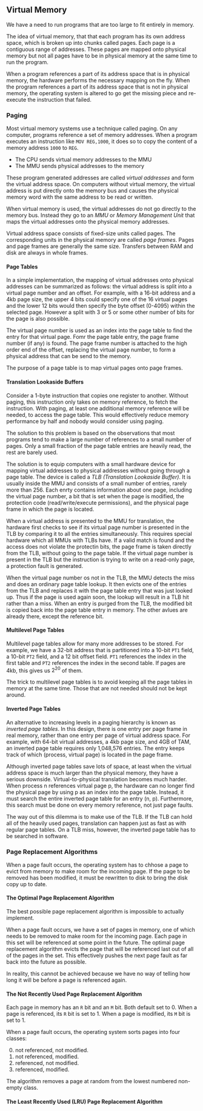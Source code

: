 ## Virtual Memory

We have a need to run programs that are too large to fit entirely in memory.

The idea of virtual memory, that that each program has its own address space,
which is broken up into chunks called pages. Each page is a contiguous range of
addresses. These pages are mapped onto physical memory but not all pages have
to be in physical memory at the same time to run the program.

When a program references a part of its address space that is in physical
memory, the hardware performs the necessary mapping on the fly. When the program
references a part of its address space that is not in physical memory, the
operating system is altered to go get the missing piece and re-execute the instruction
that failed.

### Paging

Most virtual memory systems use a technique called paging. On any computer, programs
reference a set of memory addresses. When a program executes an instruction like
`MOV REG,1000`, it does so to copy the content of a memory address `1000` to `REG`.

- The CPU sends virtual memory addresses to the MMU
- The MMU sends physical addresses to the memory

These program generated addresses are called _virtual addresses_ and form the virtual
address space. On computers without virtual memory, the virtual address is put directly
onto the memory bus and causes the physical memory word with the same address to be read
or written.

When virtual memory is used, the virtual addresses do not go directly to the memory bus.
Instead they go to an _MMU_ or _Memory Management Unit_ that maps the virtual addresses
onto the physical memory addresses.

Virtual address space consists of fixed-size units called pages. The corresponding
units in the physical memory are called _page frames_. Pages and page frames are generally
the same size. Transfers between RAM and disk are always in whole frames.

#### Page Tables

In a simple implementation, the mapping of virtual addresses onto physical addresses can
be summarized as follows: the virtual address is split into a virtual page number and an
offset. For example, with a 16-bit address and a 4kb page size, the upper 4 bits could specify
one of the 16 virtual pages and the lower 12 bits would then specify the byte offset (0-4095) within
the selected page. However a split with 3 or 5 or some other number of bits for the page is also
possible.

The virtual page number is used as an index into the page table to find the entry for
that virtual page. Fomr the page table entry, the page frame number (if any) is found. The
page frame number is attached to the high order end of the offset, replacing the virtual
page number, to form a physical address that can be send to the memory.

The purpose of a page table is to map virtual pages onto page frames.

#### Translation Lookaside Buffers

Consider a 1-byte instruction that copies one register to another. Without paging,
this instruction only takes on memory reference, to fetch the instruction. With paging,
at least one additional memory reference will be needed, to access the page table.
This would effectively reduce memory performance by half and nobody would consider
using paging.

The solution to this problem is based on the observations that most programs tend to make a large
number of references to a small number of pages. Only a small fraction of the page table
entries are heavily read, the rest are barely used.

The solution is to equip computers with a small hardware device for mapping virtual addresses
to physical addresses without going through a page table. The device is called a
_TLB (Translation Lookaside Buffer)_. It is usually inside the MMU and consists of
a small number of entries, rarely more than 256. Each enrty contains information about one page,
including the virtual page number, a bit that is set when the page is modified, the protection
code (read/write/execute permissions), and the physical page frame in which the page is located.

When a virtual address is presented to the MMU for translation, the hardware first checks to
see if its virtual page number is presented in the TLB by comparing it to all the entries
simultaneously. This requires special hardware which all MMUs with TLBs have.
If a valid match is found and the access does not violate the protectin bits, the page
frame is taken directly from the TLB, without going to the page table. If the virtual page number
is present in the TLB but the instruction is trying to write on a read-only page,
a protection fault is generated.

When the virtual page number os not in the TLB, the MMU detects the miss and does an ordinary page
table lookup. It then evicts one of the entries from the TLB and replaces it with
the page table entry that was just looked up. Thus if the page is used again soon, the lookup
will result in a TLB hit rather than a miss. When an entry is purged from the TLB,
the modified bit is copied back into the page table entry in memory. The other avlues are already there,
except the reference bit.

#### Multilevel Page Tables

Multilevel page tables allow for many more addresses to be stored. For example,
we have a 32-bit address that is partitioned into a 10-bit `PT1` field, a 10-bit
`PT2` field, and a 12 bit offset field. `PT1` references the index in the first table
and `PT2` references the index in the second table. If pages are 4kb, this gives us
$2^20$ of them.

The trick to multilevel page tables is to avoid keeping all the page tables in memory
at the same time. Those that are not needed should not be kept around.

#### Inverted Page Tables

An alternative to increasing levels in a paging hierarchy is known as _inverted page tables_.
In this design, there is one entry per page frame in real memory, rather than one entry
per page of virtual address space. For example, with 64-bit virtual addresses, a 4kb page
size, and 4GB of TAM, an inverted page table requires only 1,048,576 entries.
The entry keeps track of which (process, virtual page) is located in the page frame.

Although inverted page tables save lots of space, at least when the virtual address space is much
larger than the physical memory, they have a serious downside. Virtual-to-physical
translation becomes much harder. When process n references virtual page p, the hardware can no longer find
the physical page by using p as an index into the page table. Instead, it must search
the entire inverted page table for an entry (n, p). Furthermore, this search must
be done on every memory reference, not just page faults.

The way out of this dilemma is to make use of the TLB. If the TLB can hold all of the
heavily used pages, translation can happen just as fast as with regular page tables.
On a TLB miss, however, the inverted page table has to be searched in software.

### Page Replacement Algorithms

When a page fault occurs, the operating system has to chhose a page to evict from
memory to make room for the incoming page. If the page to be removed has been modified,
it must be rewritten to disk to bring the disk copy up to date.

#### The Optimal Page Replacement Algorithm

The best possible page replacement algorithm is impossible to actually implement.

When a page fault occurs, we have a set of pages in memory, one of which needs to
be removed to make room for the incoming page. Each page in this set will be referenced
at some point in the future. The optimal page replacement algorithm evicts the page
that will be referenced last out of all of the pages in the set. This effectively
pushes the next page fault as far back into the future as possible.

In reality, this cannot be achieved because we have no way of telling how long it will
be before a page is referenced again.

#### The Not Recently Used Page Replacement Algorithm

Each page in memory has an `R` bit and an `M` bit. Both default set to 0.
When a page is referenced, its `R` bit is set to 1. When a page is modified,
its `M` bit is set to 1.

When a page fault occurs, the operating system sorts pages into four classes:

0. not referenced, not modified.
1. not referenced, modified.
2. referenced, not modified.
3. referenced, modified.

The algorithm removes a page at random from the lowest numbered non-empty class.

#### The Least Recently Used (LRU) Page Replacement Algorithm
